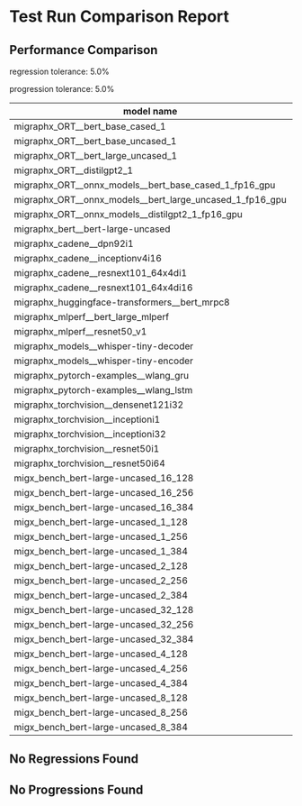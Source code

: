 # Test Run Comparison Report

## Performance Comparison

regression tolerance: 5.0%

progression tolerance: 5.0%

|model name|exit_status|analysis|old_time_ms|new_time_ms|change_ms|percent_change|
|---|---|---|---|---|---|---|
|migraphx_ORT__bert_base_cased_1|PASS|regression|86.904|102.46|15.556|17.9%|
|migraphx_ORT__bert_base_uncased_1|PASS|regression|86.3333|97.3489|11.0156|12.76%|
|migraphx_ORT__bert_large_uncased_1|PASS|within tol|275.7825|286.3767|10.5942|3.84%|
|migraphx_ORT__distilgpt2_1|PASS|progression|35.8878|32.4292|-3.4586|-9.64%|
|migraphx_ORT__onnx_models__bert_base_cased_1_fp16_gpu|Numerics|within tol|85.0855|86.752|1.6665|1.96%|
|migraphx_ORT__onnx_models__bert_large_uncased_1_fp16_gpu|Numerics|regression|251.2094|368.9529|117.7434|46.87%|
|migraphx_ORT__onnx_models__distilgpt2_1_fp16_gpu|Numerics|progression|43.6912|39.5546|-4.1366|-9.47%|
|migraphx_bert__bert-large-uncased|PASS|within tol|387.1571|381.5297|-5.6275|-1.45%|
|migraphx_cadene__dpn92i1|PASS|within tol|165.0114|169.6817|4.6703|2.83%|
|migraphx_cadene__inceptionv4i16|PASS|within tol|5464.101|5685.8814|221.7804|4.06%|
|migraphx_cadene__resnext101_64x4di1|PASS|within tol|319.2752|313.3412|-5.934|-1.86%|
|migraphx_cadene__resnext101_64x4di16|PASS|within tol|5092.7284|5075.3745|-17.3539|-0.34%|
|migraphx_huggingface-transformers__bert_mrpc8|PASS|within tol|416.9623|402.8741|-14.0882|-3.38%|
|migraphx_mlperf__bert_large_mlperf|Numerics|progression|500.6059|446.8885|-53.7174|-10.73%|
|migraphx_mlperf__resnet50_v1|PASS|within tol|97.9492|97.8305|-0.1188|-0.12%|
|migraphx_models__whisper-tiny-decoder|PASS|progression|37.1189|30.8571|-6.2617|-16.87%|
|migraphx_models__whisper-tiny-encoder|Numerics|within tol|184.0171|180.849|-3.1681|-1.72%|
|migraphx_pytorch-examples__wlang_gru|PASS|progression|122.9011|75.4455|-47.4556|-38.61%|
|migraphx_pytorch-examples__wlang_lstm|PASS|progression|44.1418|41.4305|-2.7113|-6.14%|
|migraphx_torchvision__densenet121i32|PASS|within tol|1491.5596|1497.0353|5.4757|0.37%|
|migraphx_torchvision__inceptioni1|PASS|within tol|208.9262|198.6133|-10.3129|-4.94%|
|migraphx_torchvision__inceptioni32|PASS|within tol|5768.4141|5731.2718|-37.1423|-0.64%|
|migraphx_torchvision__resnet50i1|PASS|progression|90.557|84.7783|-5.7787|-6.38%|
|migraphx_torchvision__resnet50i64|PASS|within tol|5340.2176|5480.234|140.0164|2.62%|
|migx_bench_bert-large-uncased_16_128|PASS|within tol|2581.728|2604.0863|22.3583|0.87%|
|migx_bench_bert-large-uncased_16_256|PASS|within tol|4326.2975|4385.5687|59.2712|1.37%|
|migx_bench_bert-large-uncased_16_384|Numerics|within tol|5808.0554|5825.9498|17.8945|0.31%|
|migx_bench_bert-large-uncased_1_128|PASS|regression|163.7189|176.7491|13.0302|7.96%|
|migx_bench_bert-large-uncased_1_256|PASS|regression|261.9843|278.5329|16.5486|6.32%|
|migx_bench_bert-large-uncased_1_384|PASS|within tol|378.7901|381.0063|2.2162|0.59%|
|migx_bench_bert-large-uncased_2_128|PASS|progression|410.9864|379.0164|-31.97|-7.78%|
|migx_bench_bert-large-uncased_2_256|PASS|within tol|639.4657|616.4723|-22.9934|-3.6%|
|migx_bench_bert-large-uncased_2_384|PASS|within tol|809.5715|849.253|39.6815|4.9%|
|migx_bench_bert-large-uncased_32_128|PASS|progression|5679.5036|5125.9828|-553.5208|-9.75%|
|migx_bench_bert-large-uncased_32_256|PASS|progression|8795.6805|8013.2104|-782.4701|-8.9%|
|migx_bench_bert-large-uncased_32_384|Numerics|within tol|11924.8403|11334.7272|-590.113|-4.95%|
|migx_bench_bert-large-uncased_4_128|PASS|progression|800.9497|718.461|-82.4887|-10.3%|
|migx_bench_bert-large-uncased_4_256|PASS|within tol|1082.1753|1097.0802|14.9049|1.38%|
|migx_bench_bert-large-uncased_4_384|PASS|progression|1648.3646|1512.302|-136.0626|-8.25%|
|migx_bench_bert-large-uncased_8_128|PASS|within tol|1288.4553|1332.6846|44.2293|3.43%|
|migx_bench_bert-large-uncased_8_256|PASS|within tol|2087.3922|2181.5539|94.1618|4.51%|
|migx_bench_bert-large-uncased_8_384|PASS|within tol|2891.427|2987.6832|96.2562|3.33%|

## No Regressions Found

## No Progressions Found

